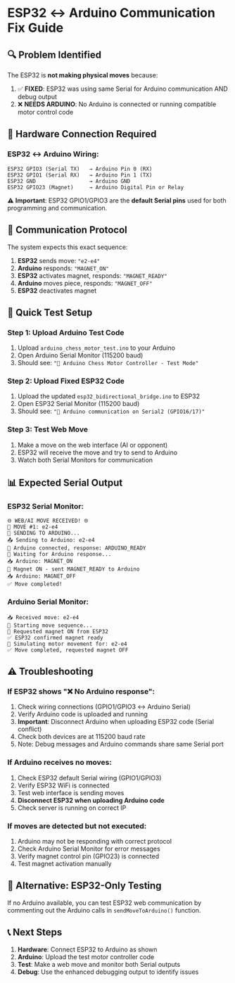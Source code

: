 # ESP32 ↔ Arduino Communication Fix Guide

## 🔍 **Problem Identified**
The ESP32 is **not making physical moves** because:

1. ✅ **FIXED**: ESP32 was using same Serial for Arduino communication AND debug output
2. ❌ **NEEDS ARDUINO**: No Arduino is connected or running compatible motor control code

## 🔧 **Hardware Connection Required**

### **ESP32 ↔ Arduino Wiring:**
```
ESP32 GPIO3 (Serial TX)   → Arduino Pin 0 (RX)
ESP32 GPIO1 (Serial RX)   → Arduino Pin 1 (TX)  
ESP32 GND                 → Arduino GND
ESP32 GPIO23 (Magnet)     → Arduino Digital Pin or Relay
```

⚠️ **Important**: ESP32 GPIO1/GPIO3 are the **default Serial pins** used for both programming and communication.

## 🎯 **Communication Protocol**
The system expects this exact sequence:

1. **ESP32** sends move: `"e2-e4"`
2. **Arduino** responds: `"MAGNET_ON"`
3. **ESP32** activates magnet, responds: `"MAGNET_READY"`
4. **Arduino** moves piece, responds: `"MAGNET_OFF"`
5. **ESP32** deactivates magnet

## 🚀 **Quick Test Setup**

### **Step 1: Upload Arduino Test Code**
1. Upload `arduino_chess_motor_test.ino` to your Arduino
2. Open Arduino Serial Monitor (115200 baud)
3. Should see: `"🤖 Arduino Chess Motor Controller - Test Mode"`

### **Step 2: Upload Fixed ESP32 Code**
1. Upload the updated `esp32_bidirectional_bridge.ino` to ESP32
2. Open ESP32 Serial Monitor (115200 baud)
3. Should see: `"🤖 Arduino communication on Serial2 (GPIO16/17)"`

### **Step 3: Test Web Move**
1. Make a move on the web interface (AI or opponent)
2. ESP32 will receive the move and try to send to Arduino
3. Watch both Serial Monitors for communication

## 📊 **Expected Serial Output**

### **ESP32 Serial Monitor:**
```
🌐 WEB/AI MOVE RECEIVED! 🌐
🎯 MOVE #1: e2-e4
🤖 SENDING TO ARDUINO...
📤 Sending to Arduino: e2-e4
🔌 Arduino connected, response: ARDUINO_READY
🤖 Waiting for Arduino response...
📥 Arduino: MAGNET_ON
🧲 Magnet ON - sent MAGNET_READY to Arduino
📥 Arduino: MAGNET_OFF
✅ Move completed!
```

### **Arduino Serial Monitor:**
```
📥 Received move: e2-e4
🔄 Starting move sequence...
🧲 Requested magnet ON from ESP32
✅ ESP32 confirmed magnet ready
🚀 Simulating motor movement for: e2-e4
✅ Move completed, requested magnet OFF
```

## ⚠️ **Troubleshooting**

### **If ESP32 shows "❌ No Arduino response":**
1. Check wiring connections (GPIO1/GPIO3 ↔ Arduino Serial)
2. Verify Arduino code is uploaded and running
3. **Important**: Disconnect Arduino when uploading ESP32 code (Serial conflict)
4. Check both devices are at 115200 baud rate
5. Note: Debug messages and Arduino commands share same Serial port

### **If Arduino receives no moves:**
1. Check ESP32 default Serial wiring (GPIO1/GPIO3)
2. Verify ESP32 WiFi is connected
3. Test web interface is sending moves
4. **Disconnect ESP32 when uploading Arduino code**
5. Check server is running on correct IP

### **If moves are detected but not executed:**
1. Arduino may not be responding with correct protocol
2. Check Arduino Serial Monitor for error messages
3. Verify magnet control pin (GPIO23) is connected
4. Test magnet activation manually

## 🔄 **Alternative: ESP32-Only Testing**
If no Arduino available, you can test ESP32 web communication by commenting out the Arduino calls in `sendMoveToArduino()` function.

## 📞 **Next Steps**
1. **Hardware**: Connect ESP32 to Arduino as shown
2. **Arduino**: Upload the test motor controller code
3. **Test**: Make a web move and monitor both Serial outputs
4. **Debug**: Use the enhanced debugging output to identify issues

